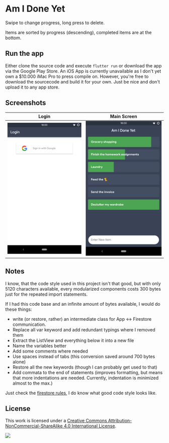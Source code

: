 # Am I Done Yet

Swipe to change progress, long press to delete.

Items are sorted by progress (descending), completed items are at the bottom.

## Run the app

Either clone the source code and execute `flutter run` or download the app via the Google Play Store. An iOS App is currently unavailable as I don't yet own a $10.000 iMac Pro to press compile on. However, you're free to download the sourcecode and build it for your own. Just be nice and don't upload it to any app store.

## Screenshots

|                      Login                       |                      Main Screen                       |
| ------------------------------------------------ | ------------------------------------------------ |
| <img src="screenshots/0_login.png"/>  | <img src="screenshots/1_main_screen.png"/>  |

## Notes

I know, that the code style used in this project isn't that good, but with only 5120 characters available, every modularized components costs 300 bytes just for the repeated import statements.

If I had this code base and an infinite amount of bytes available, I would do these things:

- write (or restore, rather) an intermediate class for App <-> Firestore communication.
- Replace all var keyword and add redundant typings where I removed them
- Extract the ListView and everything below it into a new file
- Name the variables better
- Add some comments where needed
- Use spaces instead of tabs (this conversion saved around 700 bytes alone)
- Restore all the new keywords (though I can probably get used to that)
- Add commata to the end of statements (improves formatting, but means that more indentations are needed. Currently, indentation is minimized almost to the max.)

Just check the [firestore rules](./firestore.rules), I do know what good code style looks like.

## License

This work is licensed under a [Creative Commons Attribution-NonCommercial-ShareAlike 4.0 International License](https://creativecommons.org/licenses/by-nc-sa/4.0/).

<img src="https://i.creativecommons.org/l/by-nc-sa/4.0/88x31.png">